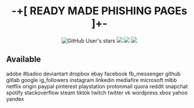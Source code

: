 <div align="center">
 <h1> -+[ READY  MADE  PHISHING  PAGEs ]+-</></h1>
</div>
<p align="center">
<img alt="GitHub User's stars" src="https://img.shields.io/github/stars/1337r0j4n/phishing-pages?style=for-the-badge">
<img src="https://img.shields.io/github/forks/1337r0j4n/phishing-pages?color=orange&style=for-the-badge">
 <img src="https://img.shields.io/github/issues/1337r0j4n/phishing-pages?color=red&style=for-the-badge">
<img src="https://img.shields.io/badge/By%20-7r0j4n-lime?style=for-the-badge">
</p>

## Available
adobe
#badoo
deviantart
dropbox
ebay
facebook
fb_messenger
github
gitlab
google
ig_followers
instagram
linkedin
mediafire
microsoft
mlbb
netflix
origin
paypal
pinterest
playstation
protonmail
quora
reddit
snapchat
spotify
stackoverflow
steam
tiktok
twitch
twitter
vk
wordpress
xbox
yahoo
yandex


